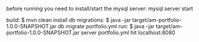before running you need to install/start the mysql server: mysql.server start

build: 
$ mvn clean install
db migrations: 
$ java -jar target/am-portfolio-1.0.0-SNAPSHOT.jar db migrate portfolio.yml
run: 
$ java -jar target/am-portfolio-1.0.0-SNAPSHOT.jar server portfolio.yml 
hit localhost:8080
